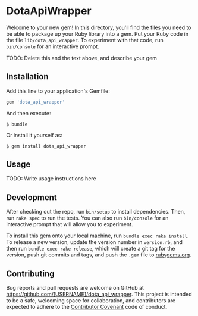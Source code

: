 # DotaApiWrapper

Welcome to your new gem! In this directory, you'll find the files you need to be able to package up your Ruby library into a gem. Put your Ruby code in the file `lib/dota_api_wrapper`. To experiment with that code, run `bin/console` for an interactive prompt.

TODO: Delete this and the text above, and describe your gem

## Installation

Add this line to your application's Gemfile:

```ruby
gem 'dota_api_wrapper'
```

And then execute:

    $ bundle

Or install it yourself as:

    $ gem install dota_api_wrapper

## Usage

TODO: Write usage instructions here

## Development

After checking out the repo, run `bin/setup` to install dependencies. Then, run `rake spec` to run the tests. You can also run `bin/console` for an interactive prompt that will allow you to experiment.

To install this gem onto your local machine, run `bundle exec rake install`. To release a new version, update the version number in `version.rb`, and then run `bundle exec rake release`, which will create a git tag for the version, push git commits and tags, and push the `.gem` file to [rubygems.org](https://rubygems.org).

## Contributing

Bug reports and pull requests are welcome on GitHub at https://github.com/[USERNAME]/dota_api_wrapper. This project is intended to be a safe, welcoming space for collaboration, and contributors are expected to adhere to the [Contributor Covenant](http://contributor-covenant.org) code of conduct.

